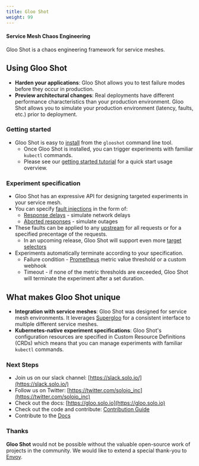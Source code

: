 ```yaml
---
title: Gloo Shot
weight: 99
---
```


#### Service Mesh Chaos Engineering

Gloo Shot is a chaos engineering framework for service meshes.


## Using Gloo Shot
- **Harden your applications**: Gloo Shot allows you to test failure modes before they occur in production.
- **Preview architectural changes**: Real deployments have different performance characteristics than your production environment. Gloo Shot allows you to simulate your production environment (latency, faults, etc.) prior to deployment.

### Getting started

- Gloo Shot is easy to [install](/installation) from the `glooshot` command line tool.
  - Once Gloo Shot is installed, you can trigger experiments with familiar `kubectl` commands.
  - Please see our [getting started tutorial](/tutorial) for a quick start usage overview.

### Experiment specification

- Gloo Shot has an expressive API for designing targeted experiments in your service mesh.
- You can specify [fault injections](/v1/github.com/solo-io/supergloo/api/v1/routing.proto.sk/#faultinjection) in the form of:
  - [Response delays](/v1/github.com/solo-io/supergloo/api/v1/routing.proto.sk/#delay) - simulate network delays
  - [Aborted responses](/v1/github.com/solo-io/supergloo/api/v1/routing.proto.sk/#abort) - simulate outages
- These faults can be applied to any [upstream](https://gloo.solo.io/v1/github.com/solo-io/gloo/projects/gloo/api/v1/upstream.proto.sk/#Upstream) for all requests or for a specified precentage of the requests.
  - In an upcoming release, Gloo Shot will support even more [target selectors](https://supergloo.solo.io/v1/github.com/solo-io/supergloo/api/v1/selector.proto.sk/)
- Experiments automatically terminate according to your specification.
  - Failure condition - [Prometheus](https://prometheus.io/) metric value threshold or a custom webhook
  - Timeout - if none of the metric thresholds are exceeded, Gloo Shot will terminate the experiment after a set duration.


## What makes Gloo Shot unique
- **Integration with service meshes**: Gloo Shot was designed for service mesh environments. It leverages [Supergloo](https://supergloo.solo.io/) for a consistent interface to multiple different service meshes.
- **Kubernetes-native experiment specifications**: Gloo Shot's configuration resources are specified in Custom Resource Definitions (CRDs) which means that you can manage experiments with familiar `kubectl` commands.


### Next Steps
- Join us on our slack channel: [https://slack.solo.io/](https://slack.solo.io/)
- Follow us on Twitter: [https://twitter.com/soloio_inc](https://twitter.com/soloio_inc)
- Check out the docs: [https://gloo.solo.io](https://gloo.solo.io)
- Check out the code and contribute: [Contribution Guide](CONTRIBUTING.md)
- Contribute to the [Docs](https://github.com/solo-io/solo-docs)

### Thanks

**Gloo Shot** would not be possible without the valuable open-source work of projects in the community. We would like to extend a special thank-you to [Envoy](https://www.envoyproxy.io).
